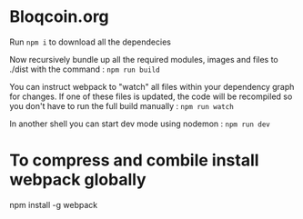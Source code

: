 # Bloqcoin.org

Run `npm i` to download all the dependecies

Now recursively bundle up all the required modules, images and files to ./dist with the command :
`npm run build`

You can instruct webpack to "watch" all files within your dependency graph for changes. If one of these files is updated, the code will be recompiled so you don't have to run the full build manually :
`npm run watch`

In another shell you can start dev mode using nodemon :
`npm run dev`

# To compress and combile install webpack globally

npm install -g webpack